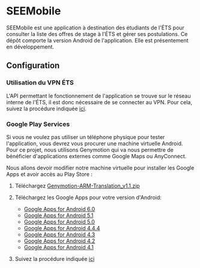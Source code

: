 # SEEMobile
SEEMobile est une application à destination des étudiants de l'ÉTS pour consulter la liste des offres de stage à l'ÉTS et gérer ses postulations. Ce dépôt comporte la version Android de l'application. Elle est présentement en développement.

## Configuration
### Utilisation du VPN ÉTS
L'API permettant le fonctionnement de l'application se trouve sur le réseau interne de l'ÉTS, il est donc nécessaire de se connecter au VPN. Pour cela, suivez la procédure indiquée [ici](http://www.etsmtl.ca/services/sti/etudiants/Reseau-et-Communication/rpv).
### Google Play Services
Si vous ne voulez pas utiliser un téléphone physique pour tester l'application, vous devrez vous procurer une machine virtuelle Android. Pour ce projet, nous utilisons Genymotion qui va nous permettre de bénéficier d'applications externes comme Google Maps ou AnyConnect.

Nous allons devoir modifier notre machine virtuelle pour installer les Google Apps et avoir accès au Play Store :

1. Téléchargez [Genymotion-ARM-Translation_v1.1.zip](https://drive.google.com/file/d/0B0MZv7btHQ1IN01nVWpjbU9SN1U/view?usp=sharing)

2. Téléchargez les Google Apps pour votre version d'Android:

      - [Google Apps for Android 6.0](https://www.google.ca/search?q=benzo-gapps-m-20151011-signed-chroma-r3.zip)
      - [Google Apps for Android 5.1](https://www.google.ca/search?q=gapps-L-4-21-15.zip)
      - [Google Apps for Android 5.0](https://www.google.ca/search?q=gapps-lp-20141109-signed.zip)
      - [Google Apps for Android 4.4.4](https://www.google.ca/search?q=gapps-kk-20140606-signed.zip)
      - [Google Apps for Android 4.3](https://www.google.ca/search?q=gapps-jb-20130813-signed.zip)
      - [Google Apps for Android 4.2](https://www.google.ca/search?q=gapps-jb-20130812-signed.zip)
      - [Google Apps for Android 4.1](https://www.google.ca/search?q=gapps-jb-20121011-signed.zip)

3. Suivez la procédure indiquée [ici](https://gist.github.com/wbroek/9321145)
